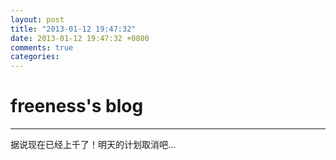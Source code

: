 ```yaml
---
layout: post
title: "2013-01-12 19:47:32"
date: 2013-01-12 19:47:32 +0800
comments: true
categories: 
---
```


# freeness's blog

----------

>
据说现在已经上千了！明天的计划取消吧…
